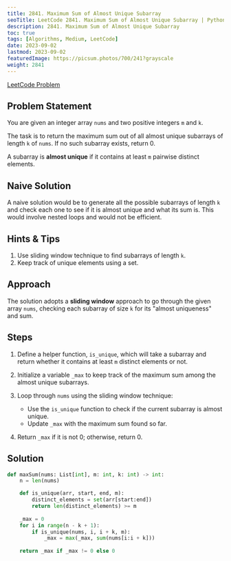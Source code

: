 ```yaml
---
title: 2841. Maximum Sum of Almost Unique Subarray
seoTitle: LeetCode 2841. Maximum Sum of Almost Unique Subarray | Python Solution and Explanation
description: 2841. Maximum Sum of Almost Unique Subarray
toc: true
tags: [Algorithms, Medium, LeetCode]
date: 2023-09-02
lastmod: 2023-09-02
featuredImage: https://picsum.photos/700/241?grayscale
weight: 2841
---
```


[LeetCode Problem](https://leetcode.com/problems/maximum-sum-of-almost-unique-subarray/)

## Problem Statement

You are given an integer array `nums` and two positive integers `m` and `k`.

The task is to return the maximum sum out of all almost unique subarrays of length `k` of `nums`. If no such subarray exists, return 0.

A subarray is **almost unique** if it contains at least `m` pairwise distinct elements.

## Naive Solution

A naive solution would be to generate all the possible subarrays of length `k` and check each one to see if it is almost unique and what its sum is. This would involve nested loops and would not be efficient.

## Hints & Tips

1. Use sliding window technique to find subarrays of length `k`.
2. Keep track of unique elements using a set.

## Approach

The solution adopts a **sliding window** approach to go through the given array `nums`, checking each subarray of size `k` for its "almost uniqueness" and sum.

## Steps

1. Define a helper function, `is_unique`, which will take a subarray and return whether it contains at least `m` distinct elements or not.

2. Initialize a variable `_max` to keep track of the maximum sum among the almost unique subarrays.

3. Loop through `nums` using the sliding window technique:
    - Use the `is_unique` function to check if the current subarray is almost unique.
    - Update `_max` with the maximum sum found so far.

4. Return `_max` if it is not 0; otherwise, return 0.

## Solution

```python
def maxSum(nums: List[int], m: int, k: int) -> int:
    n = len(nums)

    def is_unique(arr, start, end, m):
        distinct_elements = set(arr[start:end])
        return len(distinct_elements) >= m
    
    _max = 0
    for i in range(n - k + 1):
        if is_unique(nums, i, i + k, m):
            _max = max(_max, sum(nums[i:i + k]))
    
    return _max if _max != 0 else 0
```

